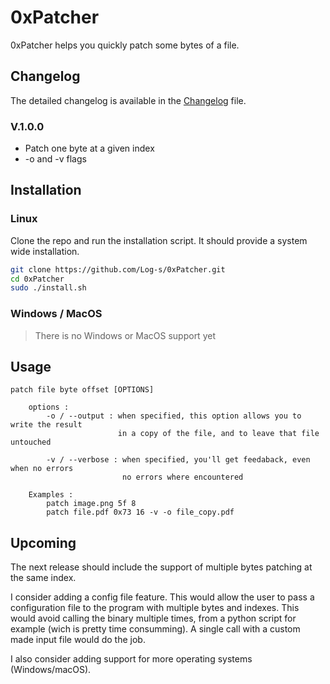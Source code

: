 # 0xPatcher
0xPatcher helps you quickly patch some bytes of a file.

## Changelog

The detailed changelog is available in the [Changelog](Changelog.md) file.
### V.1.0.0
 - Patch one byte at a given index
 - -o and -v flags

## Installation
### Linux
Clone the repo and run the installation script. It should provide a system wide installation.
```bash
git clone https://github.com/Log-s/0xPatcher.git
cd 0xPatcher
sudo ./install.sh
```
### Windows / MacOS
> There is no Windows or MacOS support yet

## Usage

```
patch file byte offset [OPTIONS]

    options :
        -o / --output : when specified, this option allows you to write the result
                        in a copy of the file, and to leave that file untouched
        
        -v / --verbose : when specified, you'll get feedaback, even when no errors
                         no errors where encountered
                       
    Examples :
        patch image.png 5f 8
        patch file.pdf 0x73 16 -v -o file_copy.pdf
```

## Upcoming

The next release should include the support of multiple bytes patching at the same index.

I consider adding a config file feature. This would allow the user to pass a configuration file to the program with
multiple bytes and indexes. This would avoid calling the binary multiple times, from a python script for example (wich
is pretty time consumming). A single call with a custom made input file would do the job.

I also consider adding support for more operating systems (Windows/macOS).
